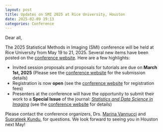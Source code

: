 ```yaml
---
layout: post
title: Updates on SMI 2025 at Rice University, Houston
date: 2025-02-09 19:13 
categories: Conference
---
```

Dear all,

The 2025 Statistical Methods in Imaging (SMI) conference will be held at Rice University from May 19 to 21, 2025. Several new items have been posted on the [conference website](https://statistics.rice.edu/events/2025-statistical-methods-imaging-conference). 
Here are a few highlights:

- Invited session proposals and proposals for tutorials are due on **March 1st, 2025** (Please see the [conference website](https://statistics.rice.edu/events/2025-statistical-methods-imaging-conference) for the submission details)
- Registration is now **open** (see the [conference website](https://statistics.rice.edu/events/2025-statistical-methods-imaging-conference) for registration fees)
- Presenters at the conference will have the opportunity to submit their work to a **Special Issue** of the journal: [*Statistics and Data Science in Imaging*](https://www.tandfonline.com/journals/usdi20) (see the [conference website](https://statistics.rice.edu/events/2025-statistical-methods-imaging-conference) for details)

Please contact the conference organizers, Drs. <a href="mailto:marina@rice.edu">Marina Vannucci</a> and <a href="mailto:skundu2@mdanderson.org">Suprateek Kundu</a>, for questions. We look forward to seeing you in Houston next May!


